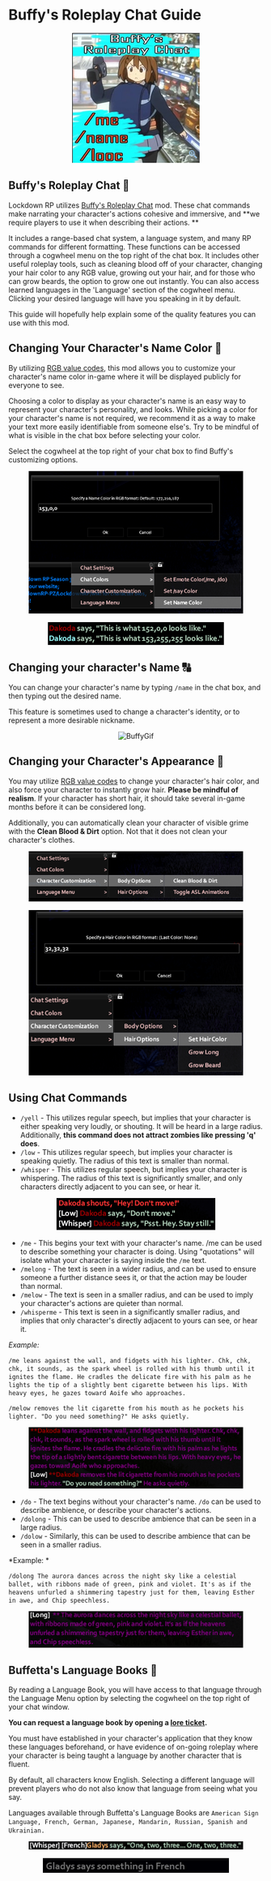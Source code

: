 # Buffy's Roleplay Chat Guide

<figure class="figure" align="center">
    <img src="docs/assets/img/Buffy.png" alt="Buffy Logo">
</figure>

## Buffy's Roleplay Chat 💬

Lockdown RP utilizes [Buffy's Roleplay Chat](https://steamcommunity.com/sharedfiles/filedetails/?id=2688851521) mod.
These chat commands make narrating your character's actions cohesive and immersive, and **we require players to use it
when describing their actions. **

It includes a range-based chat system, a language system, and many RP commands for different formatting. These functions
can be accessed through a cogwheel menu on the top right of the chat box. It includes other useful roleplay tools, such
as cleaning blood off of your character, changing your hair color to any RGB value, growing out your hair, and for those
who can grow beards, the option to grow one out instantly. You can also access learned languages in the 'Language'
section of the cogwheel menu. Clicking your desired language will have you speaking in it by default.

This guide will hopefully help explain some of the quality features you can use with this mod.

## Changing Your Character's Name Color 🎨

By utilizing [RGB value codes](https://www.rapidtables.com/web/color/RGB_Color.html), this mod allows you to customize
your character's name color in-game where it will be displayed publicly for everyone to see.

Choosing a color to display as your character's name is an easy way to represent your character's personality, and
looks. While picking a color for your character's name is not required, we recommend it as a way to make your text more
easily identifiable from someone else's. Try to be mindful of what is visible in the chat box before selecting your
color.

Select the cogwheel at the top right of your chat box to find Buffy's customizing options.

<figure class="figure" align="center">
    <img src="docs/assets/img/Buffy1.png" alt="Buffy1">
</figure>

<figure class="figure" align="center">
    <img src="docs/assets/img/Buffy2.png" alt="Buffy2">
</figure>

## Changing your character's Name 🔠

You can change your character's name by typing `/name` in the chat box, and then typing out the desired name.

This feature is sometimes used to change a character's identity, or to represent a more desirable nickname.

<figure class="figure" align="center">
    <img src="https://cdn.discordapp.com/attachments/1244508976683683840/1244509459796201532/buffy.gif" alt="BuffyGif">
</figure>

## Changing your Character's Appearance 💄

You may utilize [RGB value codes](https://www.rapidtables.com/web/color/RGB_Color.html) to change your character's hair
color, and also force your character to instantly grow hair. **Please be mindful of realism**. If your character has
short hair, it should take several in-game months before it can be considered long.

Additionally, you can automatically clean your character of visible grime with the **Clean Blood & Dirt** option. Not
that it does not clean your character's clothes.

<figure class="figure" align="center">
    <img src="docs/assets/img/Buffy3.png" alt="Buffy3">
</figure>

<figure class="figure" align="center">
    <img src="docs/assets/img/Buffy4.png" alt="Buffy4">
</figure>

## Using Chat Commands

- `/yell` - This utilizes regular speech, but implies that your character is either speaking very loudly, or shouting.
  It will be heard in a large radius. Additionally, **this command does not attract zombies like pressing 'q' does**.
- `/low` - This utilizes regular speech, but implies your character is speaking quietly. The radius of this text is
  smaller than normal.
- `/whisper` - This utilizes regular speech, but implies your character is whispering. The radius of this text is
  significantly smaller, and only characters directly adjacent to you can see, or hear it.

<figure class="figure" align="center">
    <img src="docs/assets/img/Buffy5.png" alt="Buffy5">
</figure>

- `/me` - This begins your text with your character's name. /me can be used to describe something your character is
  doing. Using "quotations" will isolate what your character is saying inside the `/me` text.
- `/melong` - The text is seen in a wider radius, and can be used to ensure someone a further distance sees it, or that
  the action may be louder than normal.
- `/melow` - The text is seen in a smaller radius, and can be used to imply your character's actions are quieter than
  normal.
- `/whisperme` - This text is seen in a significantly smaller radius, and implies that only character's directly
  adjacent to yours can see, or hear it.

*Example:*

```
/me leans against the wall, and fidgets with his lighter. Chk, chk, chk, it sounds, as the spark wheel is rolled with his thumb until it ignites the flame. He cradles the delicate fire with his palm as he lights the tip of a slightly bent cigarette between his lips. With heavy eyes, he gazes toward Aoife who approaches.
```

```
/melow removes the lit cigarette from his mouth as he pockets his lighter. "Do you need something?" He asks quietly.
```

<figure class="figure" align="center">
    <img src="docs/assets/img/Buffy6.png" alt="Buffy6">
</figure>

- `/do` - The text begins without your character's name. `/do` can be used to describe ambience, or describe your
  character's actions.
- `/dolong` - This can be used to describe ambience that can be seen in a large radius.
- `/dolow` - Similarly, this can be used to describe ambience that can be seen in a smaller radius.

*Example: *

```
/dolong The aurora dances across the night sky like a celestial ballet, with ribbons made of green, pink and violet. It's as if the heavens unfurled a shimmering tapestry just for them, leaving Esther in awe, and Chip speechless.
```

<figure class="figure" align="center">
    <img src="docs/assets/img/Buffy7.png" alt="Buffy7">
</figure>

## Buffetta's Language Books 📔


By reading a Language Book, you will have access to that language through the Language Menu option by selecting the
cogwheel on the top right of your chat window.

**You can request a language book by opening
a [lore ticket](https://discord.com/channels/929553323613368413/1142496242757283910).**

You must have established in your character's application that they know these languages beforehand, or have evidence of
on-going roleplay where your character is being taught a language by another character that is fluent.

By default, all characters know English. Selecting a different language will prevent players who do not also know that
language from seeing what you say.

Languages available through Buffetta's Language Books are
`American Sign Language, French, German, Japanese, Mandarin, Russian, Spanish and Ukrainian.`

<figure class="figure" align="center">
    <img src="docs/assets/img/Buffy8.png" alt="Buffy8">
</figure>

<figure class="figure" align="center">
    <img src="docs/assets/img/Buffy9.png" alt="Buffy9">
</figure>